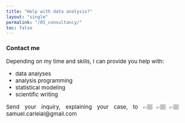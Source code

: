 ```yaml
---
title: "Help with data analysis?"
layout: "single"
permalink: "/05_consultancy/"
toc: false
---
```



### Contact me

<p style="font-size:15px" align="justify">
Depending on my time and skills, I can provide you help with:
<ul style="font-size:15px" align="justify">
  <li>data analyses</li>
  <li>analysis programming</li>
  <li>statistical modeling</li>
  <li>scientific writing</li>
</ul>
</p>

<p style="font-size:15px" align="justify">
Send your inquiry, explaining your case, to 👉🏽👉🏽👉🏽samuel.carleial@gmail.com
</p>
